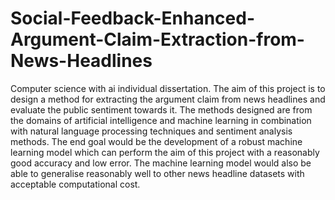 # Social-Feedback-Enhanced-Argument-Claim-Extraction-from-News-Headlines
Computer science with ai individual dissertation. The aim of this project is to design a method for extracting the argument claim from news headlines and evaluate the public sentiment towards it. The methods designed are from the domains of artificial intelligence and machine learning in combination with natural language processing techniques and sentiment analysis methods. The end goal would be the development of a robust machine learning model which can perform the aim of this project with a reasonably good accuracy and low error. The machine learning model would also be able to generalise reasonably well to other news headline datasets with acceptable computational cost.
